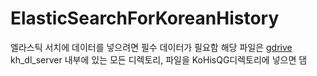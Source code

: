 # ElasticSearchForKoreanHistory

엘라스틱 서치에 데이터를 넣으려면 필수 데이터가 필요함
해당 파일은 [gdrive](https://drive.google.com/drive/folders/18ozUrWXnLvxd3tjV1k9G_zYbriOjx1iE?usp=sharinghttps://drive.google.com/drive/u/0/folders/1-9PsHWN125n23bvGngGG_dNGHsUPcSQ-) kh_dl_server 내부에 있는 모든 디렉토리, 파일을 KoHisQG디렉토리에 넣으면 댐